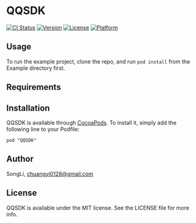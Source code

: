 # QQSDK

[![CI Status](http://img.shields.io/travis/SongLi/QQSDK.svg?style=flat)](https://travis-ci.org/SongLi/QQSDK)
[![Version](https://img.shields.io/cocoapods/v/QQSDK.svg?style=flat)](http://cocoadocs.org/docsets/QQSDK)
[![License](https://img.shields.io/cocoapods/l/QQSDK.svg?style=flat)](http://cocoadocs.org/docsets/QQSDK)
[![Platform](https://img.shields.io/cocoapods/p/QQSDK.svg?style=flat)](http://cocoadocs.org/docsets/QQSDK)

## Usage

To run the example project, clone the repo, and run `pod install` from the Example directory first.

## Requirements

## Installation

QQSDK is available through [CocoaPods](http://cocoapods.org). To install
it, simply add the following line to your Podfile:

    pod "QQSDK"

## Author

SongLi, chuangyi0128@gmail.com

## License

QQSDK is available under the MIT license. See the LICENSE file for more info.

